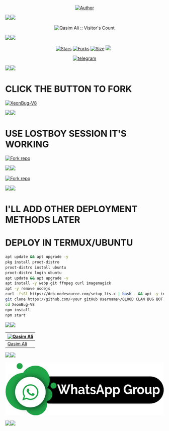 <p align="center">
<a href=""><img title="Author" src="https://i.ibb.co/jHynY57/11993dc55c32a21a249ef1721fb66af4.jpg?style=for-the-badge&logo=github"></a>
<p>

 <a><img src='https://k.top4top.io/p_3185d0ynl0.jpg'/></a><a><img src='https://i.imgur.com/LyHic3i.gif'/></a>
<p align="center">

  
<p align="center"><img src="https://profile-counter.glitch.me/{XeonBug-V8}/count.svg" alt="Qasim Ali :: Visitor's Count" /></p>

<a><img src='https://i.imgur.com/LyHic3i.gif'/></a><a><img src='https://i.imgur.com/LyHic3i.gif'/></a>
<p align="center">



<p align="center">
<a href="https://github.com/GlobalTechInfo/XeonBug-V8/stargazers/"><img title="Stars" src="https://img.shields.io/github/stars/GlobalTechInfo/XeonBug-V8?color=blue&style=flat-square"></a>
<a href="https://github.com/GlobalTechInfo/XeonBug-V8/network/members"><img title="Forks" src="https://img.shields.io/github/forks/GlobalTechInfo/XeonBug-V8?color=red&style=flat-square"></a>
<a href="https://github.com/GlobalTechInfo/XeonBug-V8/"><img title="Size" src="https://img.shields.io/github/repo-size/GlobalTechInfo/XeonBug-V8?style=flat-square&color=green"></a>
<a href="https://github.com/GlobalTechInfo/XeonBug-V8/graphs/commit-activity"><img height="20" src="https://img.shields.io/badge/Maintained%3F-yes-yellow.svg"></a>&nbsp;&nbsp;
</p>
<p align='center'>
</p>

<p align="center">

  <a aria-label="Join our chats" href="https://t.me/GlobalBotInc" target="_blank">
    <img alt="telegram" src="https://img.shields.io/badge/Join Group-25D366?style=for-the-badge&logo=telegram&logoColor=white" />
  </a>

<a><img src='https://i.imgur.com/LyHic3i.gif'/></a><a><img src='https://i.imgur.com/LyHic3i.gif'/></a>
<p align="center">

# CLICK THE BUTTON TO FORK


<a href="https://github.com/GlobalTechInfo/XeonBug-V8/fork"><img title="XeonBug-V8" src="https://img.shields.io/badge/FORK-XeonBug V8-h?color=blue&style=for-the-badge&logo=stackshare"></a>


<a><img src='https://i.imgur.com/LyHic3i.gif'/></a><a><img src='https://i.imgur.com/LyHic3i.gif'/></a>
<p align="center">

# USE LOSTBOY SESSION IT'S WORKING

<a href='https://globalpair-code.onrender.com/' target="_blank"><img alt='Fork repo' src='https://img.shields.io/badge/PAIRING CODE-1-green?style=for-the-badge&logo=opencv&logoColor=white'/></a>

<a><img src='https://i.imgur.com/LyHic3i.gif'/></a><a><img src='https://i.imgur.com/LyHic3i.gif'/></a>
<p align="center">



<a href='https://replit.com/@tlptrends92/GLOBAL-SESSIONS#main.sh' target="_blank"><img alt='Fork repo' src='https://img.shields.io/badge/PAIRING CODE-2-green?style=for-the-badge&logo=opencv&logoColor=white'/></a>

<a><img src='https://i.imgur.com/LyHic3i.gif'/></a><a><img src='https://i.imgur.com/LyHic3i.gif'/></a>
<p align="center">
 
 # I'LL ADD OTHER DEPLOYMENT METHODS LATER

# DEPLOY IN TERMUX/UBUNTU
```bash
apt update && apt upgrade -y
pkg install proot-distro
proot-distro install ubuntu
proot-distro login ubuntu
apt update && apt upgrade -y
apt install -y webp git ffmpeg curl imagemagick
apt -y remove nodejs
curl -fsSl https://deb.nodesource.com/setup_lts.x | bash - && apt -y install nodejs
git clone https://github.com/<your gitHub Username>/BLOOD CLAN BUG BOT
cd XeonBug-V8
npm install
npm start
```

<a><img src='https://i.imgur.com/LyHic3i.gif'/></a><a><img src='https://i.imgur.com/LyHic3i.gif'/></a>
<p align="center">

| [![Qasim Ali](https://github.com/GlobalTechInfo.png?size=100)](https://github.com/GlobalTechInfo) |
| --- |
| [Qasim Ali](https://github.com/GlobalTechInfo) |

<a><img src='https://i.imgur.com/LyHic3i.gif'/></a><a><img src='https://i.imgur.com/LyHic3i.gif'/></a>
<p align="center">

[![JOIN WHATSAPP CHANNEL](https://raw.githubusercontent.com/Neeraj-x0/Neeraj-x0/main/photos/suddidina-join-whatsapp.png)](https://whatsapp.com/channel/0029VagJIAr3bbVBCpEkAM07)

<a><img src='https://i.imgur.com/LyHic3i.gif'/></a><a><img src='https://i.imgur.com/LyHic3i.gif'/></a>
<p align="center">

